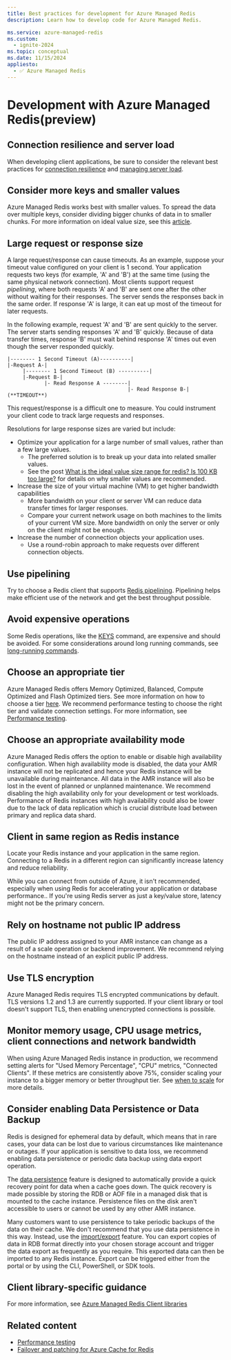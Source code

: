 ```yaml
---
title: Best practices for development for Azure Managed Redis
description: Learn how to develop code for Azure Managed Redis.

ms.service: azure-managed-redis
ms.custom:
  - ignite-2024
ms.topic: conceptual
ms.date: 11/15/2024
appliesto:
  - ✅ Azure Managed Redis
---
```


# Development with Azure Managed Redis(preview)

## Connection resilience and server load

When developing client applications, be sure to consider the relevant best practices for [connection resilience](best-practices-connection.md) and [managing server load](best-practices-server-load.md).

## Consider more keys and smaller values

Azure Managed Redis works best with smaller values. To spread the data over multiple keys, consider dividing bigger chunks of data in to smaller chunks. For more information on ideal value size, see this [article](https://stackoverflow.com/questions/55517224/what-is-the-ideal-value-size-range-for-redis-is-100kb-too-large/).

## Large request or response size

A large request/response can cause timeouts. As an example, suppose your timeout value configured on your client is 1 second. Your application requests two keys (for example, 'A' and 'B') at the same time (using the same physical network connection). Most clients support request _pipelining_, where both requests 'A' and 'B' are sent one after the other without waiting for their responses. The server sends the responses back in the same order. If response 'A' is large, it can eat up most of the timeout for later requests.

In the following example, request 'A' and 'B' are sent quickly to the server. The server starts sending responses 'A' and 'B' quickly. Because of data transfer times, response 'B' must wait behind response 'A' times out even though the server responded quickly.

```dos
|-------- 1 Second Timeout (A)----------|
|-Request A-|
     |-------- 1 Second Timeout (B) ----------|
     |-Request B-|
            |- Read Response A --------|
                                       |- Read Response B-| (**TIMEOUT**)
```

This request/response is a difficult one to measure. You could instrument your client code to track large requests and responses.

Resolutions for large response sizes are varied but include:

- Optimize your application for a large number of small values, rather than a few large values.
  - The preferred solution is to break up your data into related smaller values.
  - See the post [What is the ideal value size range for redis? Is 100 KB too large?](https://groups.google.com/forum/#!searchin/redis-db/size/redis-db/n7aa2A4DZDs/3OeEPHSQBAAJ) for details on why smaller values are recommended.
- Increase the size of your virtual machine (VM) to get higher bandwidth capabilities
  - More bandwidth on your client or server VM can reduce data transfer times for larger responses.
  - Compare your current network usage on both machines to the limits of your current VM size. More bandwidth on only the server or only on the client might not be enough.
- Increase the number of connection objects your application uses.
  - Use a round-robin approach to make requests over different connection objects.

## Use pipelining

Try to choose a Redis client that supports [Redis pipelining](https://redis.io/topics/pipelining). Pipelining helps make efficient use of the network and get the best throughput possible.

## Avoid expensive operations

Some Redis operations, like the [KEYS](https://redis.io/commands/keys) command, are expensive and should be avoided. For some considerations around long running commands, see  [long-running commands](troubleshoot-timeouts.md#long-running-commands).

## Choose an appropriate tier

Azure Managed Redis offers Memory Optimized, Balanced, Compute Optimized and Flash Optimized tiers. See more information on how to choose a tier [here](how-to-scale.md#performance-tiers).
We recommend performance testing to choose the right tier and validate connection settings. For more information, see [Performance testing](best-practices-performance.md).

## Choose an appropriate availability mode

Azure Managed Redis offers the option to enable or disable high availability configuration. When high availability mode is disabled, the data your AMR instance will not be replicated and hence your Redis instance will be unavailable during maintenance. All data in the AMR instance will also be lost in the event of planned or unplanned maintenance. We recommend disabling the high availability only for your development or test workloads. Performance of Redis instances with high availability could also be lower due to the lack of data replication which is crucial distribute load between primary and replica data shard.

## Client in same region as Redis instance

Locate your Redis instance and your application in the same region. Connecting to a Redis in a different region can significantly increase latency and reduce reliability.  

While you can connect from outside of Azure, it isn't recommended, especially when using Redis for accelerating your application or database performance.. If you're using Redis server as just a key/value store, latency might not be the primary concern.

## Rely on hostname not public IP address

The public IP address assigned to your AMR instance can change as a result of a scale operation or backend improvement. We recommend relying on the hostname instead of an explicit public IP address.

## Use TLS encryption

Azure Managed Redis requires TLS encrypted communications by default. TLS versions 1.2 and 1.3 are currently supported. If your client library or tool doesn't support TLS, then enabling unencrypted connections is possible.

## Monitor memory usage, CPU usage metrics, client connections and network bandwidth

When using Azure Managed Redis instance in production, we recommend setting alerts for "Used Memory Percentage", "CPU" metrics, "Connected Clients". If these metrics are consistently above 75%, consider scaling your instance to a  bigger memory or better throughput tier. See [when to scale](how-to-scale.md#when-to-scale) for more details.

## Consider enabling Data Persistence or Data Backup

Redis is designed for ephemeral data by default, which means that in rare cases, your data can be lost due to various circumstances like maintenance or outages. If your application is sensitive to data loss, we recommend enabling data persistence or periodic data backup using data export operation.

The [data persistence](how-to-persistence.md) feature is designed to automatically provide a quick recovery point for data when a cache goes down. The quick recovery is made possible by storing the RDB or AOF file in a managed disk that is mounted to the cache instance. Persistence files on the disk aren't accessible to users or cannot be used by any other AMR instance.

Many customers want to use persistence to take periodic backups of the data on their cache. We don't recommend that you use data persistence in this way. Instead, use the [import/export](how-to-import-export-data.md) feature. You can export copies of data in RDB format directly into your chosen storage account and trigger the data export as frequently as you require. This exported data can then be imported to any Redis instance. Export can be triggered either from the portal or by using the CLI, PowerShell, or SDK tools.

## Client library-specific guidance

For more information, see [Azure Managed Redis Client libraries](best-practices-client-libraries.md)

## Related content

- [Performance testing](best-practices-performance.md)
- [Failover and patching for Azure Cache for Redis](failover.md)
